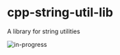 # cpp-string-util-lib
A library for string utilities

![in-progress](https://media.giphy.com/media/W1Z96pWb2gfRXSKVAZ/giphy.gif)
